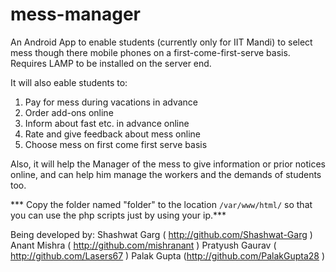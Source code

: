 # mess-manager
An Android App to enable students (currently only for IIT Mandi) to select mess though there mobile phones on a first-come-first-serve basis. Requires LAMP to be installed on the server end.

It will also eable students to:
1. Pay for mess during vacations in advance
2. Order add-ons online
3. Inform about fast etc. in advance online
4. Rate and give feedback about mess online
5. Choose mess on first come first serve basis

Also, it will help the Manager of the mess to give information or prior notices online, and can help him manage the workers and the demands of students too.

*** Copy the folder named "folder" to the location `/var/www/html/` so that you can use the php scripts just by using your ip.***

Being developed by:
Shashwat Garg ( http://github.com/Shashwat-Garg )
Anant Mishra ( http://github.com/mishranant )
Pratyush Gaurav ( http://github.com/Lasers67 )
Palak Gupta (http://github.com/PalakGupta28 )
